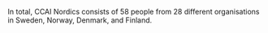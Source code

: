 In total, CCAI Nordics consists of 58 people from 28 different organisations in Sweden, Norway, Denmark, and Finland.
